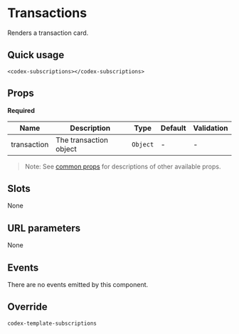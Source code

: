 # Transactions

Renders a transaction card.

## Quick usage

```vue
<codex-subscriptions></codex-subscriptions>
```

## Props

**Required**

| Name | Description | Type | Default | Validation |
| - | - | - | - | - |
| transaction | The transaction object | `Object` | - | - |

> Note: See [common props](./shared/CommonProps.md) for descriptions of other available props.

## Slots

None

## URL parameters

None

## Events

There are no events emitted by this component.

## Override

`
codex-template-subscriptions
`

